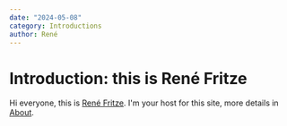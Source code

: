 ```yaml
---
date: "2024-05-08"
category: Introductions
author: René
---
```


# Introduction: this is René Fritze

Hi everyone, this is [René Fritze](../../about/rene).
I'm your host for this site, more details in [About](../../about).
